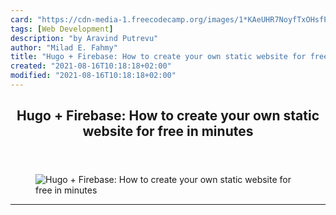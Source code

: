 ```yaml
---
card: "https://cdn-media-1.freecodecamp.org/images/1*KAeUHR7NoyfTxOHsfPjqCw.jpeg"
tags: [Web Development]
description: "by Aravind Putrevu"
author: "Milad E. Fahmy"
title: "Hugo + Firebase: How to create your own static website for free in minutes"
created: "2021-08-16T10:18:18+02:00"
modified: "2021-08-16T10:18:18+02:00"
---
```

<div class="site-wrapper">
<main id="site-main" class="site-main outer">
<div class="inner">
<article class="post-full post tag-web-development tag-tech tag-web-design tag-startup tag-programming ">
<header class="post-full-header">
<h1 class="post-full-title">Hugo + Firebase: How to create your own static website for free in minutes</h1>
</header>
<figure class="post-full-image">
<picture>
<source media="(max-width: 700px)" sizes="1px" srcset="data:image/gif;base64,R0lGODlhAQABAIAAAAAAAP///yH5BAEAAAAALAAAAAABAAEAAAIBRAA7 1w">
<source media="(min-width: 701px)" sizes="(max-width: 800px) 400px,
(max-width: 1170px) 700px,
1400px" srcset="https://cdn-media-1.freecodecamp.org/images/1*KAeUHR7NoyfTxOHsfPjqCw.jpeg 300w,
https://cdn-media-1.freecodecamp.org/images/1*KAeUHR7NoyfTxOHsfPjqCw.jpeg 600w,
https://cdn-media-1.freecodecamp.org/images/1*KAeUHR7NoyfTxOHsfPjqCw.jpeg 1000w,
https://cdn-media-1.freecodecamp.org/images/1*KAeUHR7NoyfTxOHsfPjqCw.jpeg 2000w">
<img onerror="this.style.display='none'" src="https://cdn-media-1.freecodecamp.org/images/1*KAeUHR7NoyfTxOHsfPjqCw.jpeg" alt="Hugo + Firebase: How to create your own static website for free in minutes">
</picture>
</figure>
<section class="post-full-content">
<div class="post-content medium-migrated-article">
</div>
<hr>
</section>
</article>
</div>
</main>
</div>
<!-- Google Tag Manager (noscript) -->
<!-- End Google Tag Manager (noscript) -->
